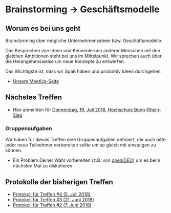 # Brainstorming -> Geschäftsmodelle

## Worum es bei uns geht
Brainstorming über mögliche Unternehmensideen bzw. Geschäftsmodelle.

Das Besprechen von Ideen und Kennenlernen anderer Menschen mit den gleichen Ambitionen steht bei uns im Mittelpunkt. Wir sprechen auch über die Herangehensweise um neue Konzepte zu entwerfen.

Das Wichtigste ist, dass wir Spaß haben und produktiv Ideen durchgehen.

* [Unsere MeetUp-Seite](https://www.meetup.com/de-DE/Brainstorming-Unternehmensgrundung/)

## Nächstes Treffen

* Hier anmelden für [Donnerstag, 19. Juli 2018, Hochschule Bonn-Rhein-Sieg](https://www.meetup.com/de-DE/Brainstorming-Unternehmensgrundung/events/gzqvvpyxkbzb/)

### Gruppenaufgaben
Wir haben für dieses Treffen eine Gruppenaufgaben definiert, die auch bitte jeder neue Teilnehmer vorbereiten sollte um so gleich mit einsteigen zu können.

* Ein Problem Deiner Wahl vorbereiten (z.B. von [openIDEO](https://www.openideo.com)) um es beim nächsten Mal zu diskutieren

## Protokolle der bisherigen Treffen

* [Protokoll für Treffen #4 (5. Juli 2018)](protocol/meeting-04.md)
* [Protokoll für Treffen #3 (21. Juni 2018)](protocol/meeting-03.md)
* [Protokoll für Treffen #2 (7. Juni 2018)](protocol/meeting-02.md)